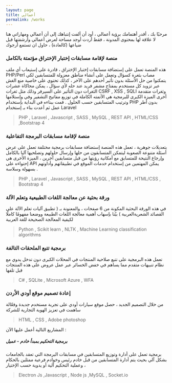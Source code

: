 ```yaml
---
layout: page
title: أعمالي
permalink: /works
---
```


مرحبًا بك ، أقدر أهتمامك برؤية أعمالي ، أود أن ألفت إنتباهك إلى أن أعمالي ومهاراتي هنا لا علاقة لها
بمحتوى المدونة ، فقط أردت أوجد مساحة لعرض أعمالي وأرشفتها قبل ضياعها (كالعادة) ، حاول ان تستمع أرجوك

### منصة لإقامة مسابقات إختبار الإختراق مؤتمتة بالكامل 
هذه المنصة تعمل على إستضافة مسابقات إختبار الإختراق ، قادرة على إستيعاب أي ملف PHP/Perl  مصاب بثغرة كسؤال 
وتعمل على أنشاء مناطق معزولة للمتسابقين لكي يتمكنوا من حل الأسئلة بدون تأثير أحدهم على الآخر ، كذلك تحتوي على خاصية منع الغش 
عبر تزويد كل مستخدم بمفتاح مشفر فريد عند حله لأي سؤال ، يمكن محاكاة عشرات الثغرات دون التأثير على السيرفر وذلك مثل ثغرات 
CSRF , XSS , SQLI وثغرات متقدمة أخرى
الميزة الكبرى للبرمجية هي الأتمته الكاملة في توزيع مفاتيح التشفير وفي وإستلامها وترتيب المتسابقين حسب الحلول .
قمت ببناءه في البداية بإستخدام PHP بدون أطر عمل ثم أعدت بناء بـ إستخدام Laravel

> PHP , Laravel , Javascript , SASS  , MySQL , REST API , HTML/CSS ,Bootstrap 4

### منصة لإقامة مسابقات البرمجة التفاعلية
بتعديلات جوهرية  ، تعمل هذه المنصة إستضافة مسابقات برمجية مختلفة تعمل على عرض أسئلة متنوعة الصعوبة ليتمكن
المتسابقون من حلها وإرسال حلولهم وتصلحيها آليا بالكامل وإرجاع النتيحة  للمتسابق مع أمكانية رؤيتها من قبل متسابقين آخرين ، الميزة الأخرى هي إحتواءه على API  يمكن المهتمين من إستخدام خدمات الموقع في تطبيقاتهم وأداوتهم بسهولة وسلاسة .

 > PHP , Laravel , Javascript , SASS  , MySQL , REST API , HTML/CSS , Bootstrap 4


### ورقة بحثية عن معالجة اللغات الطبيعية وتعلم الآلة
في هذه الورقة البحثية المكونة من 6 صفحات ، والمعنونة بـ ( تطبيق آليات تعلم الآلة على القصائد الشعريةالعربية ) بيّنا بإسهاب أهمية معالجة اللغات الطبيعة ووضعنا مفهومًا كاملًا لكيفية المعالجة الصحيحة للغة العربية

> Python , Scikit learn , NLTK  , Machine Learning classification algorithms 


### برمجية تتبع الملحقات التالفة
تعمل هذه البرمجية على تتبع صلاحية المنتجات في المحلات الكبرى دون تدخل يدوي مع نظام تنبيهات متقدم
مما يساهم في خفض الخسائر عبر عمل عروض على هذه المنتجات قبل تلفها 

> C# , SQLite , Microsoft Azure , WFA



### إعادة تصميم موقع أودي الأردن
من خلال التصميم الجديد ،  حصل موقع سيارات أودي على تجربة مستخدم جديدة وفعّالة 
ساهمت في تعزيز الهوية التجارية للشركة

> HTML , CSS , Adobe photoshop

 

المشاريع التالية أعمل عليها الآن :

##### برمجية التحكيم بمبدأ خادم - عميل
برمجية تعمل على أدارة وتوزيع المتسابقين في مسابقات البرمجة التي تعقد بالجامعات بشكل آلي 
بحيث يتم أدارة المتسابقين من قبل خادم رئيس وخوادم فرعية ممثلين بالحكام ، وعملية التحكيم آلية أو يدوية حسب الإختيار

> Electron Js ,Javascript , Node js ,MySQL , Socket.io


